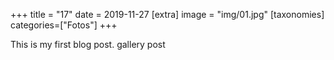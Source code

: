 +++
title = "17"
date = 2019-11-27
[extra]
image = "img/01.jpg"
[taxonomies]
categories=["Fotos"] 
+++

This is my first blog post.
gallery post
